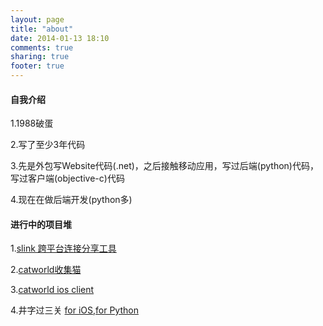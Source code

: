 ```yaml
---
layout: page
title: "about"
date: 2014-01-13 18:10
comments: true
sharing: true
footer: true
---
```

#### 自我介绍


1.1988破蛋

2.写了至少3年代码

3.先是外包写Website代码(.net)，之后接触移动应用，写过后端(python)代码，写过客户端(objective-c)代码

4.现在在做后端开发(python多)


#### 进行中的项目堆

1.[slink 跨平台连接分享工具](http://slink.sinaapp.com)

2.[catworld收集猫](http://catworld.sinaapp.com)

3.[catworld ios client](https://github.com/snowleung/ImagesC)

4.井字过三关 [for iOS](https://github.com/snowleung/jinziqi),[for Python](https://gist.github.com/snowleung/9745538)

#### 